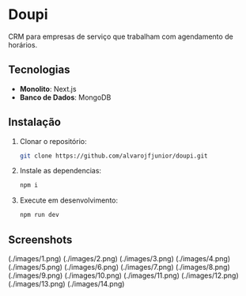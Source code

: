 # Doupi

CRM para empresas de serviço que trabalham com agendamento de horários.

## Tecnologias

- **Monolito**: Next.js
- **Banco de Dados**: MongoDB

## Instalação

1. Clonar o repositório:
   ```bash
   git clone https://github.com/alvarojfjunior/doupi.git

2. Instale as dependencias:
   ```bash
   npm i

2. Execute em desenvolvimento:
   ```bash
   npm run dev

## Screenshots
(./images/1.png)
(./images/2.png)
(./images/3.png)
(./images/4.png)
(./images/5.png)
(./images/6.png)
(./images/7.png)
(./images/8.png)
(./images/9.png)
(./images/10.png)
(./images/11.png)
(./images/12.png)
(./images/13.png)
(./images/14.png)
